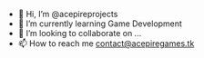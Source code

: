 - 👋 Hi, I’m @acepireprojects
- 🌱 I’m currently learning Game Development
- 💞️ I’m looking to collaborate on ...
- 📫 How to reach me contact@acepiregames.tk

<!---
acepireprojects/acepireprojects is a ✨ special ✨ repository because its `README.md` (this file) appears on your GitHub profile.
You can click the Preview link to take a look at your changes.
--->
